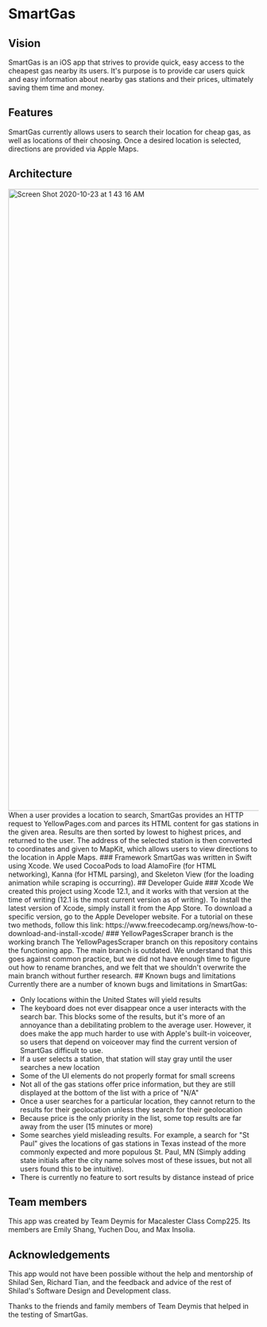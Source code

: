 # SmartGas
## Vision
SmartGas is an iOS app that strives to provide quick, easy access to the cheapest gas nearby its users.  It's purpose is to provide car users quick and easy information about nearby gas stations and their prices, ultimately saving them time and money.
## Features
SmartGas currently allows users to search their location for cheap gas, as well as locations of their choosing.  Once a desired location is selected, directions are provided via Apple Maps.
## Architecture
<img width="1250" alt="Screen Shot 2020-10-23 at 1 43 16 AM" src="https://user-images.githubusercontent.com/38991941/96965142-47304c00-14d1-11eb-823f-dafefa2bad90.png">
When a user provides a location to search, SmartGas provides an HTTP request to YellowPages.com and parces its HTML content for gas stations in the given area.  Results are then sorted by lowest to highest prices, and returned to the user. The address of the selected station is then converted to coordinates and given to MapKit, which allows users to view directions to the location in Apple Maps.
### Framework
SmartGas was written in Swift using Xcode. We used CocoaPods to load AlamoFire (for HTML networking), Kanna (for HTML parsing), and Skeleton View (for the loading animation while scraping is occurring).
## Developer Guide
### Xcode
We created this project using Xcode 12.1, and it works with that version at the time of writing (12.1 is the most current version as of writing). To install the latest version of Xcode, simply install it from the App Store. To download a specific version, go to the Apple Developer website. For a tutorial on these two methods, follow this link: https://www.freecodecamp.org/news/how-to-download-and-install-xcode/
### YellowPagesScraper branch is the working branch
The YellowPagesScraper branch on this repository contains the functioning app.  The main branch is outdated.  We understand that this goes against common practice, but we did not have enough time to figure out how to rename branches, and we felt that we shouldn't overwrite the main branch without further research.
## Known bugs and limitations
Currently there are a number of known bugs and limitations in SmartGas:

* Only locations within the United States will yield results
* The keyboard does not ever disappear once a user interacts with the search bar. This blocks some of the results, but it's more of an annoyance than a debilitating problem to the average user. However, it does make the app much harder to use with Apple's built-in voiceover, so users that depend on voiceover may find the current version of SmartGas difficult to use.
* If a user selects a station, that station will stay gray until the user searches a new location
* Some of the UI elements do not properly format for small screens
* Not all of the gas stations offer price information, but they are still displayed at the bottom of the list with a price of "N/A"
* Once a user searches for a particular location, they cannot return to the results for their geolocation unless they search for their geolocation
* Because price is the only priority in the list, some top results are far away from the user (15 minutes or more)
* Some searches yield misleading results. For example, a search for "St Paul" gives the locations of gas stations in Texas instead of the more commonly expected and more populous St. Paul, MN (Simply adding state initials after the city name solves most of these issues, but not all users found this to be intuitive).
* There is currently no feature to sort results by distance instead of price

## Team members
This app was created by Team Deymis for Macalester Class Comp225. Its members are Emily Shang, Yuchen Dou, and Max Insolia.

## Acknowledgements
This app would not have been possible without the help and mentorship of Shilad Sen, Richard Tian, and the feedback and advice of the rest of Shilad's Software Design and Development class.

Thanks to the friends and family members of Team Deymis that helped in the testing of SmartGas.
